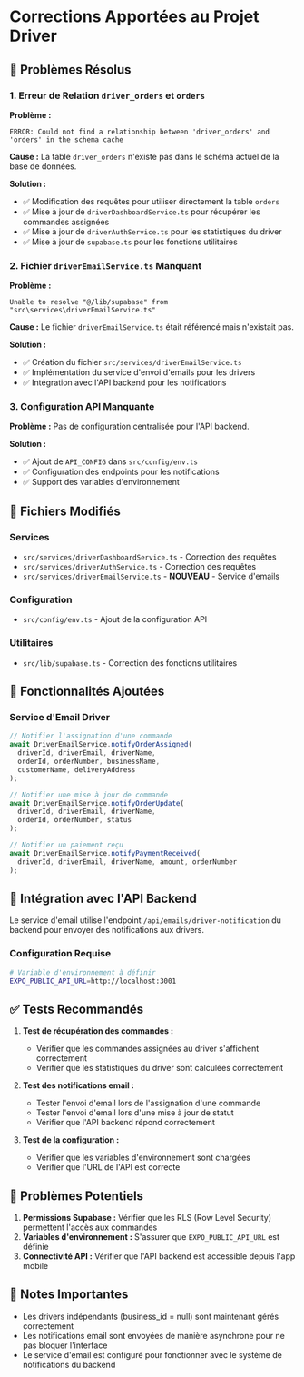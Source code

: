 # Corrections Apportées au Projet Driver

## 🔧 Problèmes Résolus

### 1. **Erreur de Relation `driver_orders` et `orders`**

**Problème :** 
```
ERROR: Could not find a relationship between 'driver_orders' and 'orders' in the schema cache
```

**Cause :** La table `driver_orders` n'existe pas dans le schéma actuel de la base de données.

**Solution :** 
- ✅ Modification des requêtes pour utiliser directement la table `orders`
- ✅ Mise à jour de `driverDashboardService.ts` pour récupérer les commandes assignées
- ✅ Mise à jour de `driverAuthService.ts` pour les statistiques du driver
- ✅ Mise à jour de `supabase.ts` pour les fonctions utilitaires

### 2. **Fichier `driverEmailService.ts` Manquant**

**Problème :**
```
Unable to resolve "@/lib/supabase" from "src\services\driverEmailService.ts"
```

**Cause :** Le fichier `driverEmailService.ts` était référencé mais n'existait pas.

**Solution :**
- ✅ Création du fichier `src/services/driverEmailService.ts`
- ✅ Implémentation du service d'envoi d'emails pour les drivers
- ✅ Intégration avec l'API backend pour les notifications

### 3. **Configuration API Manquante**

**Problème :** Pas de configuration centralisée pour l'API backend.

**Solution :**
- ✅ Ajout de `API_CONFIG` dans `src/config/env.ts`
- ✅ Configuration des endpoints pour les notifications
- ✅ Support des variables d'environnement

## 📁 Fichiers Modifiés

### Services
- `src/services/driverDashboardService.ts` - Correction des requêtes
- `src/services/driverAuthService.ts` - Correction des requêtes
- `src/services/driverEmailService.ts` - **NOUVEAU** - Service d'emails

### Configuration
- `src/config/env.ts` - Ajout de la configuration API

### Utilitaires
- `src/lib/supabase.ts` - Correction des fonctions utilitaires

## 🚀 Fonctionnalités Ajoutées

### Service d'Email Driver
```typescript
// Notifier l'assignation d'une commande
await DriverEmailService.notifyOrderAssigned(
  driverId, driverEmail, driverName, 
  orderId, orderNumber, businessName, 
  customerName, deliveryAddress
);

// Notifier une mise à jour de commande
await DriverEmailService.notifyOrderUpdate(
  driverId, driverEmail, driverName, 
  orderId, orderNumber, status
);

// Notifier un paiement reçu
await DriverEmailService.notifyPaymentReceived(
  driverId, driverEmail, driverName, amount, orderNumber
);
```

## 🔗 Intégration avec l'API Backend

Le service d'email utilise l'endpoint `/api/emails/driver-notification` du backend pour envoyer des notifications aux drivers.

### Configuration Requise
```bash
# Variable d'environnement à définir
EXPO_PUBLIC_API_URL=http://localhost:3001
```

## ✅ Tests Recommandés

1. **Test de récupération des commandes :**
   - Vérifier que les commandes assignées au driver s'affichent correctement
   - Vérifier que les statistiques du driver sont calculées correctement

2. **Test des notifications email :**
   - Tester l'envoi d'email lors de l'assignation d'une commande
   - Tester l'envoi d'email lors d'une mise à jour de statut
   - Vérifier que l'API backend répond correctement

3. **Test de la configuration :**
   - Vérifier que les variables d'environnement sont chargées
   - Vérifier que l'URL de l'API est correcte

## 🐛 Problèmes Potentiels

1. **Permissions Supabase :** Vérifier que les RLS (Row Level Security) permettent l'accès aux commandes
2. **Variables d'environnement :** S'assurer que `EXPO_PUBLIC_API_URL` est définie
3. **Connectivité API :** Vérifier que l'API backend est accessible depuis l'app mobile

## 📝 Notes Importantes

- Les drivers indépendants (business_id = null) sont maintenant gérés correctement
- Les notifications email sont envoyées de manière asynchrone pour ne pas bloquer l'interface
- Le service d'email est configuré pour fonctionner avec le système de notifications du backend
